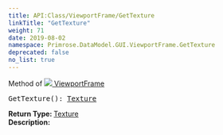 ```yaml
---
title: API:Class/ViewportFrame/GetTexture
linkTitle: "GetTexture"
weight: 71
date: 2019-08-02
namespace: Primrose.DataModel.GUI.ViewportFrame.GetTexture
deprecated: false
no_list: true
---
```

Method of <a href="/docs/api-reference/Class/ViewportFrame"><img src="/icons/silk/frame.png"/>&nbsp;ViewportFrame</a>
<pre class="method-declaration">
GetTexture(): <a class="type" href="/docs/api-reference/Misc/Texture">Texture</a></pre>
<b>Return Type: </b>
<a class="type" href="/docs/api-reference/Misc/Texture">Texture</a>
<br/>
<b>Description: </b>
